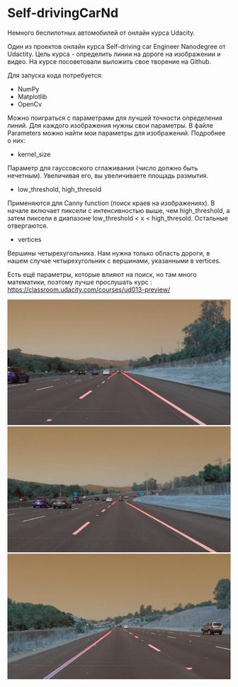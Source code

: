 # Self-drivingCarNd
Немного беспилотных автомобилей от онлайн курса Udacity.

Один из проектов онлайн курса Self-driving car Engineer Nanodegree от Udactity.
Цель курса - определить линии на дороге на изображении и видео.
На курсе посоветовали выложить свое творение на Github.

Для запуска кода потребуется:
- NumPy
- Matplotlib
- OpenCv

Можно поиграться с параметрами для лучшей точности определения линий.
Для каждого изображения нужны свои параметры. В файле Parameters 
можно найти мои параметры для изображений.
Подробнее о них:
 - kernel_size
 
Параметр для гауссовского сглаживания (число должно быть нечетным).
Увеличивая его, вы увеличиваете площадь размытия.
- low_threshold, high_thresold

Применяются для Canny function (поиск краев на изображениях).
В начале включает пиксели с интенсивностью выше, чем high_threshold,
а затем пиксели в диапазоне low_threshold < x < high_thresold. Остальные 
отвергаются.
- vertices

Вершины четырехугольника. Нам нужна только область дороги, в нашем случае
четырехугольник с вершинами, указанными в vertices.

Есть ещё параметры, которые влияют на поиск, но там много математики, поэтому
лучше прослушать курс : https://classroom.udacity.com/courses/ud013-preview/


![alt text](results/solidWhiteRight_Result.jpg)
![alt text](results/solidWhiteCurve_Result.jpg)
![alt text](results/solidYellowCurve_Result.jpg)
